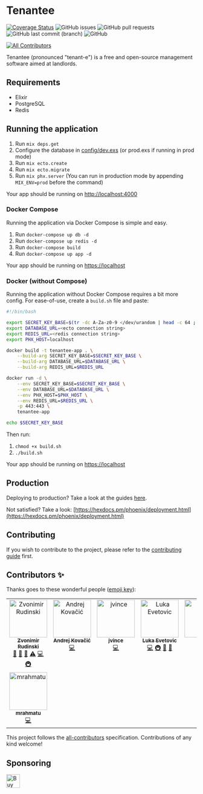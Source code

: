 # Tenantee
[![Coverage Status](https://coveralls.io/repos/github/zvonimirr/tenantee/badge.svg?branch=dev)](https://coveralls.io/github/zvonimirr/tenantee?branch=dev)
![GitHub issues](https://img.shields.io/github/issues-raw/zvonimirr/tenantee)
![GitHub pull requests](https://img.shields.io/github/issues-pr-raw/zvonimirr/tenantee)
![GitHub last commit (branch)](https://img.shields.io/github/last-commit/zvonimirr/tenantee/dev)
![GitHub](https://img.shields.io/github/license/zvonimirr/tenantee)
<!-- ALL-CONTRIBUTORS-BADGE:START - Do not remove or modify this section -->
[![All Contributors](https://img.shields.io/badge/all_contributors-8-orange.svg?style=flat-square)](#contributors-)
<!-- ALL-CONTRIBUTORS-BADGE:END -->

Tenantee (pronounced "tenant-e") is a free and open-source management software aimed at landlords.

## Requirements
- Elixir
- PostgreSQL
- Redis

## Running the application
1. Run `mix deps.get`
2. Configure the database in [config/dev.exs](./backend/config/dev.exs) (or prod.exs if running in prod mode)
3. Run `mix ecto.create`
4. Run `mix ecto.migrate`
5. Run `mix phx.server` (You can run in production mode by appending `MIX_ENV=prod` before the command)

Your app should be running on [http://localhost:4000](http://localhost:4000)

### Docker Compose
Running the application via Docker Compose is simple and easy.
1. Run `docker-compose up db -d`
2. Run `docker-compose up redis -d`
3. Run `docker-compose build`
3. Run `docker-compose up app -d`

Your app should be running on [https://localhost](https://localhost)

### Docker (without Compose)
Running the application without Docker Compose requires a bit more config.
For ease-of-use, create a `build.sh` file and paste:
```sh
#!/bin/bash

export SECRET_KEY_BASE=$(tr -dc A-Za-z0-9 </dev/urandom | head -c 64 ; echo '')
export DATABASE_URL=<ecto connection string>
export REDIS_URL=<redis connection string>
export PHX_HOST=localhost

docker build -t tenantee-app . \
    --build-arg SECRET_KEY_BASE=$SECRET_KEY_BASE \
    --build-arg DATABASE_URL=$DATABASE_URL \
    --build-arg REDIS_URL=$REDIS_URL

docker run -d \
    --env SECRET_KEY_BASE=$SECRET_KEY_BASE \
    --env DATABASE_URL=$DATABASE_URL \
    --env PHX_HOST=$PHX_HOST \
    --env REDIS_URL=$REDIS_URL \
    -p 443:443 \
    tenantee-app

echo $SECRET_KEY_BASE
```

Then run:
1. `chmod +x build.sh`
2. `./build.sh`

Your app should be running on [https://localhost](https://localhost)

## Production
Deploying to production? Take a look at the guides [here](deployment).

Not satisfied? Take a look: [https://hexdocs.pm/phoenix/deployment.html](https://hexdocs.pm/phoenix/deployment.html)

## Contributing
If you wish to contribute to the project, please refer to the [contributing guide](./CONTRIBUTING.md) first.

## Contributors ✨

Thanks goes to these wonderful people ([emoji key](https://allcontributors.org/docs/en/emoji-key)):

<!-- ALL-CONTRIBUTORS-LIST:START - Do not remove or modify this section -->
<!-- prettier-ignore-start -->
<!-- markdownlint-disable -->
<table>
  <tbody>
    <tr>
      <td align="center" valign="top" width="14.28%"><a href="http://zvonimirr.github.io"><img src="https://avatars.githubusercontent.com/u/18758022?v=4?s=100" width="100px;" alt="Zvonimir Rudinski"/><br /><sub><b>Zvonimir Rudinski</b></sub></a><br /><a href="#ideas-zvonimirr" title="Ideas, Planning, & Feedback">🤔</a> <a href="https://github.com/zvonimirr/tenantee/commits?author=zvonimirr" title="Documentation">📖</a> <a href="#projectManagement-zvonimirr" title="Project Management">📆</a> <a href="https://github.com/zvonimirr/tenantee/commits?author=zvonimirr" title="Tests">⚠️</a> <a href="https://github.com/zvonimirr/tenantee/commits?author=zvonimirr" title="Code">💻</a> <a href="#infra-zvonimirr" title="Infrastructure (Hosting, Build-Tools, etc)">🚇</a></td>
      <td align="center" valign="top" width="14.28%"><a href="https://github.com/kovaj024"><img src="https://avatars.githubusercontent.com/u/35566682?v=4?s=100" width="100px;" alt="Andrej Kovačić"/><br /><sub><b>Andrej Kovačić</b></sub></a><br /><a href="https://github.com/zvonimirr/tenantee/commits?author=kovaj024" title="Code">💻</a></td>
      <td align="center" valign="top" width="14.28%"><a href="https://github.com/jvince"><img src="https://avatars.githubusercontent.com/u/8256496?v=4?s=100" width="100px;" alt="jvince"/><br /><sub><b>jvince</b></sub></a><br /><a href="https://github.com/zvonimirr/tenantee/commits?author=jvince" title="Code">💻</a></td>
      <td align="center" valign="top" width="14.28%"><a href="https://github.com/lukaevet"><img src="https://avatars.githubusercontent.com/u/108657761?v=4?s=100" width="100px;" alt="Luka Evetovic"/><br /><sub><b>Luka Evetovic</b></sub></a><br /><a href="https://github.com/zvonimirr/tenantee/commits?author=lukaevet" title="Code">💻</a> <a href="#infra-lukaevet" title="Infrastructure (Hosting, Build-Tools, etc)">🚇</a> <a href="https://github.com/zvonimirr/tenantee/commits?author=lukaevet" title="Documentation">📖</a> <a href="https://github.com/zvonimirr/tenantee/issues?q=author%3Alukaevet" title="Bug reports">🐛</a></td>
      <td align="center" valign="top" width="14.28%"><a href="https://github.com/MilaFazekas"><img src="https://avatars.githubusercontent.com/u/79193172?v=4?s=100" width="100px;" alt="Milly"/><br /><sub><b>Milly</b></sub></a><br /><a href="https://github.com/zvonimirr/tenantee/issues?q=author%3AMilaFazekas" title="Bug reports">🐛</a> <a href="https://github.com/zvonimirr/tenantee/commits?author=MilaFazekas" title="Code">💻</a></td>
      <td align="center" valign="top" width="14.28%"><a href="http://mithin.hashnode.dev"><img src="https://avatars.githubusercontent.com/u/109973775?v=4?s=100" width="100px;" alt="MITHIN DEV "/><br /><sub><b>MITHIN DEV </b></sub></a><br /><a href="https://github.com/zvonimirr/tenantee/commits?author=mithindev" title="Documentation">📖</a></td>
      <td align="center" valign="top" width="14.28%"><a href="https://akosszarvak.com/"><img src="https://avatars.githubusercontent.com/u/43302360?v=4?s=100" width="100px;" alt="Szarvák Ákos"/><br /><sub><b>Szarvák Ákos</b></sub></a><br /><a href="https://github.com/zvonimirr/tenantee/commits?author=akosszarvak" title="Code">💻</a></td>
    </tr>
    <tr>
      <td align="center" valign="top" width="14.28%"><a href="https://github.com/mrahmatu"><img src="https://avatars.githubusercontent.com/u/122431690?v=4?s=100" width="100px;" alt="mrahmatu"/><br /><sub><b>mrahmatu</b></sub></a><br /><a href="https://github.com/zvonimirr/tenantee/commits?author=mrahmatu" title="Code">💻</a></td>
    </tr>
  </tbody>
</table>

<!-- markdownlint-restore -->
<!-- prettier-ignore-end -->

<!-- ALL-CONTRIBUTORS-LIST:END -->

This project follows the [all-contributors](https://github.com/all-contributors/all-contributors) specification. Contributions of any kind welcome!

## Sponsoring

<a href='https://ko-fi.com/P5P4GKOBP' target='_blank'><img height='36' style='border:0px;height:36px;' src='https://storage.ko-fi.com/cdn/kofi5.png?v=3' border='0' alt='Buy Me a Coffee at ko-fi.com' /></a>
